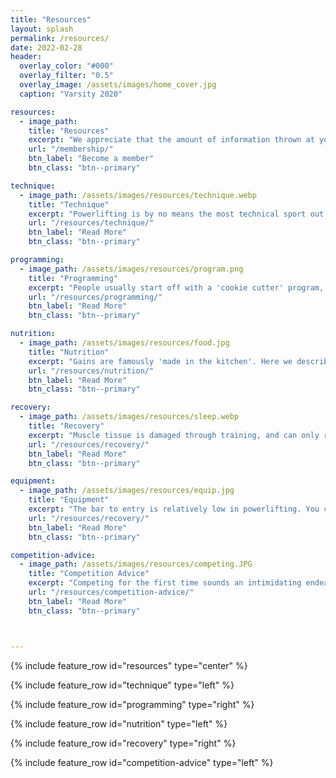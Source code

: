 ```yaml
---
title: "Resources"
layout: splash
permalink: /resources/
date: 2022-02-28
header:
  overlay_color: "#000"
  overlay_filter: "0.5"
  overlay_image: /assets/images/home_cover.jpg
  caption: "Varsity 2020"

resources:
  - image_path:
    title: "Resources"
    excerpt: "We appreciate that the amount of information thrown at you when you first start powerlifting may be overwhelming. We've therefore written some information about some of powerlifting's key principles so you may come back to it in your own time. There's a lot here, organised in a suggested reading order, along with links to external resources. Thanks to ex-webmaster Steve for putting a lot of this together. If you find the information on this page useful, we think you'd probably also gain a lot from joining the club."
    url: "/membership/"
    btn_label: "Become a member"
    btn_class: "btn--primary"

technique:
  - image_path: /assets/images/resources/technique.webp
    title: "Technique"
    excerpt: "Powerlifting is by no means the most technical sport out there, but is also not mindless. As a bare minimum, one should strive to have sufficiently good technique so as to not injure themselves while training. Beyond this, further weight may be lifted may be unlocked through constant work refining of technique, alongside neurological strength gains and physical hypertrophic gains. "
    url: "/resources/technique/"
    btn_label: "Read More"
    btn_class: "btn--primary"

programming:
  - image_path: /assets/images/resources/program.png
    title: "Programming"
    excerpt: "People usually start off with a 'cookie cutter' program, of which we recommend several good options we've tried ourselves. These however can't work forever, as one becomes a more intermediate lifter. We go on to outline the key training variables behind a good program, and how one could write and structure their own programs for more specific goals as they become more advanced. Also check out our pages on finding your [maximum recoverable volume](/resources/programming/finding-your-mrv/) and [addressing weak points](/resources/programming/addressing-weak-points/)."
    url: "/resources/programming/"
    btn_label: "Read More"
    btn_class: "btn--primary"

nutrition:
  - image_path: /assets/images/resources/food.jpg
    title: "Nutrition"
    excerpt: "Gains are famously 'made in the kitchen'. Here we describe how precisely this works, and what variables one has at their disposal to control here. We like to think about this as a pyramid - some variables are more important than others. There's no point worrying about your vitamin levels if you're not eating enough to satisfactorily recover."
    url: "/resources/nutrition/"
    btn_label: "Read More"
    btn_class: "btn--primary"

recovery:
  - image_path: /assets/images/resources/sleep.webp
    title: "Recovery"
    excerpt: "Muscle tissue is damaged through training, and can only repair and adapt to be stronger when provided sufficient ability to recover. Nutrition plays a key role in recovery, but is not the only factor. Sleep and stress are both known to have important effects on the body's regenerative processes. There are also several other less extensively researched interventions that may aid or hinder recovery."
    url: "/resources/recovery/"
    btn_label: "Read More"
    btn_class: "btn--primary"

equipment:
  - image_path: /assets/images/resources/equip.jpg
    title: "Equipment"
    excerpt: "The bar to entry is relatively low in powerlifting. You can start out with just a gym membership, and your usual gym clothes. As you progress, you'll probably want to acquire several bits of kit to help increase tightness and reduce energy leaks, ensuring your force is being transferred into the bar as effeicently as possible."
    url: "/resources/recovery/"
    btn_label: "Read More"
    btn_class: "btn--primary"

competition-advice:
  - image_path: /assets/images/resources/competing.JPG
    title: "Competition Advice"
    excerpt: "Competing for the first time sounds an intimidating endeavour, but it shouldn't be. Here we outline how to prepare for a competition in the weeks and days leading up to it, as well as things to keep in mind and bring on the day itself. "
    url: "/resources/competition-advice/"
    btn_label: "Read More"
    btn_class: "btn--primary"



---
```

{% include feature_row id="resources" type="center" %}

{% include feature_row id="technique" type="left" %}

{% include feature_row id="programming" type="right" %}

{% include feature_row id="nutrition" type="left" %}

{% include feature_row id="recovery" type="right" %}

{% include feature_row id="competition-advice" type="left" %}
